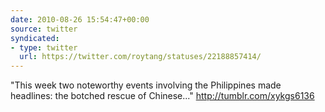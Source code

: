 ```yaml
---
date: 2010-08-26 15:54:47+00:00
source: twitter
syndicated:
- type: twitter
  url: https://twitter.com/roytang/statuses/22188857414/
---
```


"This week two noteworthy events involving the Philippines made headlines: the botched rescue of Chinese..." http://tumblr.com/xykgs6136